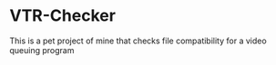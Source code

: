 # VTR-Checker
This is a pet project of mine that checks file compatibility for a video queuing program 
